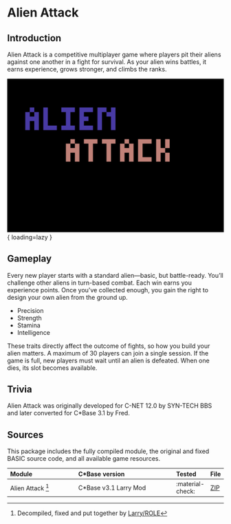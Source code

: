 <style>
    table th:first-of-type {
        width: 40%;
    }
    table th:nth-of-type(2) {
        width: 100%;
    }
    table th:nth-of-type(3) {
        width: 100%;
    }
    table th:nth-of-type(4) {
        width: 100%;
    }
</style>

# Alien Attack

## Introduction
Alien Attack is a competitive multiplayer game where players pit their aliens against one another in a fight for survival. As your alien wins battles, it earns experience, grows stronger, and climbs the ranks.

![opening screen](/assets/images/cbase-games/alien-attack/opening-screen.png){ loading=lazy }

## Gameplay
Every new player starts with a standard alien—basic, but battle-ready. You’ll challenge other aliens in turn-based combat. Each win earns you experience points. Once you've collected enough, you gain the right to design your own alien from the ground up.

- Precision
- Strength
- Stamina
- Intelligence

These traits directly affect the outcome of fights, so how you build your alien matters. A maximum of 30 players can join a single session. If the game is full, new players must wait until an alien is defeated. When one dies, its slot becomes available.

## Trivia
Alien Attack was originally developed for C-NET 12.0 by SYN-TECH BBS and later converted for C\*Base 3.1 by Fred.

## Sources
This package includes the fully compiled module, the original and fixed BASIC source code, and all available game resources.

| Module            | C\*Base version        | Tested           | File                            |
| :---------------- | :--------------------- | :--------------- | ------------------------------- |
| Alien Attack [^1] | C\*Base v3.1 Larry Mod | :material-check: | [ZIP](sources/alien-attack.zip) |

[^1]: Decompiled, fixed and put together by [Larry/ROLE](https://csdb.dk/scener/?id=7207)